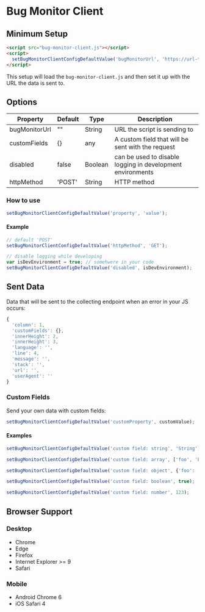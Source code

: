 # Bug Monitor Client

## Minimum Setup
```html
<script src="bug-monitor-client.js"></script>
<script>
  setBugMonitorClientConfigDefaultValue('bugMonitorUrl', 'https://url-to-your-local-bug-monitor.io');
</script>
```

This setup will load the `bug-monitor-client.js` and then set it up with the URL the data is sent to.

## Options

| Property  | Default | Type | Description |
| -------- | -------- | ---- | ----------- |
| bugMonitorUrl | "" | String | URL the script is sending to |
| customFields  | {} | any | A custom field that will be sent with the request |
| disabled | false | Boolean | can be used to disable logging in development environments  |
| httpMethod | 'POST' | String | HTTP method |

### How to use

```javascript
setBugMonitorClientConfigDefaultValue('property', 'value');
```

#### Example

```javascript
// default 'POST'
setBugMonitorClientConfigDefaultValue('httpMethod', 'GET');

// disable logging while developing
var isDevEnvironment = true; // somehwere in your code
setBugMonitorClientConfigDefaultValue('disabled', isDevEnvironment);
```

## Sent Data

Data that will be sent to the collecting endpoint when an error in your JS occurs:

```javascript
{
  'column': 1,
  'customFields': {},
  'innerHeight': 2,
  'innerHeight': 3,
  'language': '',
  'line': 4,
  'message': '',
  'stack': '',
  'url': '',
  'userAgent': ''
}
```

### Custom Fields

Send your own data with custom fields:

```javascript
setBugMonitorClientConfigDefaultValue('customProperty', customValue);
```

#### Examples

```javascript
setBugMonitorClientConfigDefaultValue('custom field: string', 'String');

setBugMonitorClientConfigDefaultValue('custom field: array', ['foo', 'bar']);

setBugMonitorClientConfigDefaultValue('custom field: object', {'foo': 'bar', 'xyz': 123});

setBugMonitorClientConfigDefaultValue('custom field: boolean', true);

setBugMonitorClientConfigDefaultValue('custom field: number', 123);
```

## Browser Support

### Desktop

* Chrome
* Edge
* Firefox
* Internet Explorer >= 9
* Safari

### Mobile

* Android Chrome 6
* iOS Safari 4
